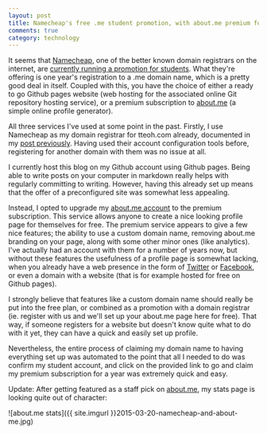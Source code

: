 ```yaml
---
layout: post
title: Namecheap's free .me student promotion, with about.me premium for a year
comments: true
category: technology
---
```


It seems that <a href="http://www.namecheap.com">Namecheap</a>, one of the better known domain registrars on the internet, are <a href="http://www.nc.me">currently running a promotion for students</a>. What they're offering is one year's registration to a .me domain name, which is a pretty good deal in itself. Coupled with this, you have the choice of either a ready to go Github pages website (web hosting for the associated online Git repository hosting service), or a premium subscription to <a href="http://www.about.me">about.me</a> (a simple online profile generator). 

<!--break-->

All three services I've used at some point in the past. Firstly, I use Namecheap as my domain registrar for tteoh.com already, documented in my <a href="{% post_url 2015-03-07-transitioning-website %}">post previously</a>. Having used their account configuration tools before, registering for another domain with them was no issue at all. 

I currently host this blog on my Github account using Github pages. Being able to write posts on your computer in markdown really helps with regularly committing to writing. However, having this already set up means that the offer of a preconfigured site was somewhat less appealing. 

Instead, I opted to upgrade my <a href="http://www.about.me/tteoh">about.me account</a> to the premium subscription. This service allows anyone to create a nice looking profile page for themselves for free. The premium service appears to give a few nice features; the ability to use a custom domain name, removing about.me branding on your page, along with some other minor ones (like analytics). I've actually had an account with them for a number of years now, but without these features the usefulness of a profile page is somewhat lacking, when you already have a web presence in the form of <a href="http://www.twitter.com">Twitter</a> or <a href="http://www.facebook.com">Facebook</a>, or even a domain with a website (that is for example hosted for free on Github pages). 

I strongly believe that features like a custom domain name should really be put into the free plan, or combined as a promotion with a domain registrar (ie. register with us and we'll set up your about.me page here for free). That way, if someone registers for a website but doesn't know quite what to do with it yet, they can have a quick and easily set up profile. 

Nevertheless, the entire process of claiming my domain name to having everything set up was automated to the point that all I needed to do was confirm my student account, and click on the provided link to go and claim my premium subscription for a year was extremely quick and easy. 

Update: After getting featured as a staff pick on <a href="http://www.about.me">about.me</a>, my stats page is looking quite out of character:

![about.me stats]({{ site.imgurl }}2015-03-20-namecheap-and-about-me.jpg)